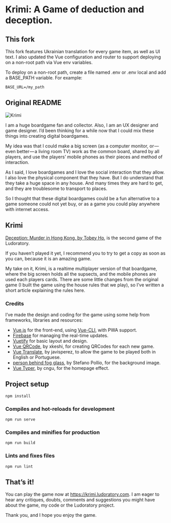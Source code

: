 # Krimi: A Game of deduction and deception.
## This fork

This fork features Ukrainian translation for every game item, as well as UI text. I also updated the Vue configuration and router to support deploying on a non-root path via Vue env variables.

To deploy on a non-root path, create a file named .env or .env local and add a BASE_PATH variable. For example:
```
BASE_URL=/my_path
```

## Original README

![Krimi](https://miro.medium.com/max/2000/1*pttcKSn12VD0Tpds2EIs0w.png)

I am a huge boardgame fan and collector. Also, I am an UX designer and game designer. I’d been thinking for a while now that I could mix these things into creating digital boardgames.

My idea was that I could make a big screen (as a computer monitor, or — even better — a living room TV) work as the common board, shared by all players, and use the players’ mobile phones as their pieces and method of interaction.

As I said, I love boardgames and I love the social interaction that they allow. I also love the physical component that they have. But I do understand that they take a huge space in any house. And many times they are hard to get, and they are troublesome to transport to places.

So I thought that these digital boardgames could be a fun alternative to a game someone could not yet buy, or as a game you could play anywhere with internet access.

## Krimi
[Deception: Murder in Hong Kong, by Tobey Ho](https://www.greyfoxgames.com/games/deception-murder-in-hong-kong/), is the second game of the Ludoratory.

If you haven’t played it yet, I recommend you to try to get a copy as soon as you can, because it is an amazing game.

My take on it, Krimi, is a realtime multiplayer version of that boardgame, where the big screen holds all the supsects, and the mobile phones are used each players cards. There are some little changes from the original game (I built the game using the house rules that we play), so I’ve written a short article explaining the rules here.

### Credits
I’ve made the design and coding for the game using some help from frameworks, libraries and resources:

- [Vue.js](https://vuejs.org/) for the front-end, using [Vue-CLI](https://cli.vuejs.org/), with PWA support.
- [Firebase](http://firebase.google.com) for managing the real-time updates.
- [Vuetify](https://vuetifyjs.com/en/) for basic layout and design.
- [Vue QRCode](https://github.com/xkeshi/vue-qrcode), by xkeshi, for creating QRCodes for each new game.
- [Vue Translate](https://github.com/javisperez/vuetranslate), by javisperez, to allow the game to be played both in English or Portuguese.
- [person behind fog glass](https://unsplash.com/photos/ZC0EbdLC8G0), by Stefano Pollio, for the background image.
- [Vue Typer](https://github.com/cngu/vue-typer), by cngu, for the homepage effect.

## Project setup
```
npm install
```

### Compiles and hot-reloads for development
```
npm run serve
```

### Compiles and minifies for production
```
npm run build
```

### Lints and fixes files
```
npm run lint
```


## That’s it!
You can play the game now at https://krimi.ludoratory.com. I am eager to hear any critiques, doubts, comments and suggestions you might have about the game, my code or the Ludoratory project.

Thank you, and I hope you enjoy the game.
